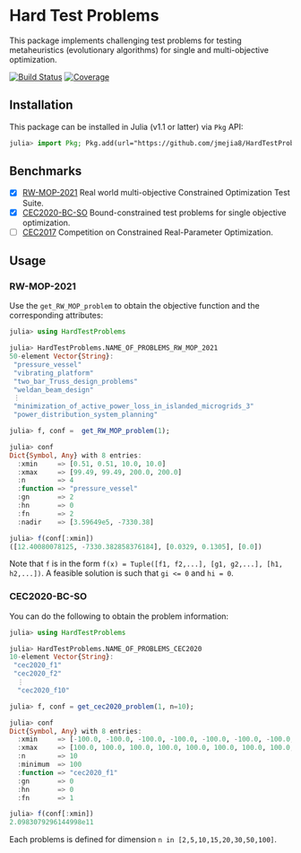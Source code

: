 # Hard Test Problems

This package implements challenging test problems for testing metaheuristics (evolutionary
algorithms) for single and multi-objective optimization.


[![Build Status](https://github.com/jmejia8/HardTestProblems.jl/workflows/CI/badge.svg)](https://github.com/jmejia8/HardTestProblems.jl/actions)
[![Coverage](https://codecov.io/gh/jmejia8/HardTestProblems.jl/branch/main/graph/badge.svg)](https://codecov.io/gh/jmejia8/HardTestProblems.jl)

## Installation

This package can be installed in Julia (v1.1 or latter) via `Pkg` API:

```julia
julia> import Pkg; Pkg.add(url="https://github.com/jmejia8/HardTestProblems.jl.git")
```

## Benchmarks

- [x] [RW-MOP-2021](https://github.com/P-N-Suganthan/2021-RW-MOP)
      Real world multi-objective Constrained Optimization Test Suite.
- [x] [CEC2020-BC-SO](https://github.com/P-N-Suganthan/2020-Bound-Constrained-Opt-Benchmark)
      Bound-constrained test problems for single objective optimization.
- [ ] [CEC2017](https://github.com/P-N-Suganthan/CEC2017)   Competition on Constrained Real-Parameter Optimization.

## Usage

### RW-MOP-2021

Use the `get_RW_MOP_problem` to obtain the objective function and the corresponding
attributes:

```julia
julia> using HardTestProblems

julia> HardTestProblems.NAME_OF_PROBLEMS_RW_MOP_2021
50-element Vector{String}:
 "pressure_vessel"
 "vibrating_platform"
 "two_bar_Truss_design_problems"
 "weldan_beam_design"
 ⋮
 "minimization_of_active_power_loss_in_islanded_microgrids_3"
 "power_distribution_system_planning"

julia> f, conf =  get_RW_MOP_problem(1);

julia> conf
Dict{Symbol, Any} with 8 entries:
  :xmin     => [0.51, 0.51, 10.0, 10.0]
  :xmax     => [99.49, 99.49, 200.0, 200.0]
  :n        => 4
  :function => "pressure_vessel"
  :gn       => 2
  :hn       => 0
  :fn       => 2
  :nadir    => [3.59649e5, -7330.38]

julia> f(conf[:xmin])
([12.40080078125, -7330.382858376184], [0.0329, 0.1305], [0.0])
```

Note that `f` is in the form `f(x) = Tuple([f1, f2,...], [g1, g2,...], [h1, h2,...])`.
A feasible solution is such that `gi <= 0` and `hi = 0`.

### CEC2020-BC-SO

You can do the following to obtain the problem information:

```julia
julia> using HardTestProblems

julia> HardTestProblems.NAME_OF_PROBLEMS_CEC2020
10-element Vector{String}:
 "cec2020_f1"
 "cec2020_f2"
  ⋮
  "cec2020_f10"

julia> f, conf = get_cec2020_problem(1, n=10);

julia> conf
Dict{Symbol, Any} with 8 entries:
  :xmin     => [-100.0, -100.0, -100.0, -100.0, -100.0, -100.0, -100.0, -100.0, -100.0, -100.0]
  :xmax     => [100.0, 100.0, 100.0, 100.0, 100.0, 100.0, 100.0, 100.0, 100.0, 100.0]
  :n        => 10
  :minimum  => 100
  :function => "cec2020_f1"
  :gn       => 0
  :hn       => 0
  :fn       => 1

julia> f(conf[:xmin])
2.0983079296144998e11
```

Each problems is defined for dimension `n in [2,5,10,15,20,30,50,100]`.
